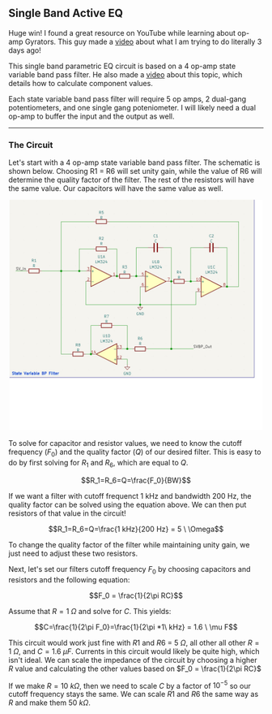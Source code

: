 ## Single Band Active EQ

Huge win! I found a great resource on YouTube while learning about op-amp Gyrators. This guy made a [video]("https://www.youtube.com/watch?v=z35qaXGchjE&ab_channel=ElectronicswithProfessorFiore") about what I am trying to do literally 3 days ago!

This single band parametric EQ circuit is based on a 4 op-amp state variable band pass filter. He also made a [video]("https://www.youtube.com/watch?v=esKrrjFJyuk&ab_channel=ElectronicswithProfessorFiore") about this topic, which details how to calculate component values.

Each state variable band pass filter will require 5 op amps, 2 dual-gang potentiometers, and one single gang poteniometer. I will likely need a dual op-amp to buffer the input and the output as well.

___

### The Circuit

Let's start with a 4 op-amp state variable band pass filter. The schematic is shown below. Choosing R1 = R6 will set unity gain, while the value of R6 will determine the quality factor of the filter. The rest of the resistors will have the same value. Our capacitors will have the same value as well.

<div style="text-align: center;">
    <img src = "/single band active eq/figure/State Variable Schematic.jpg" alt = "State variable Band Pass Schematic" style="width:500px;"/>
</div>

To solve for capacitor and resistor values, we need to know the cutoff frequency ($F_0$) and the quality factor ($Q$) of our desired filter. This is easy to do by first solving for $R_1$ and $R_6$, which are equal to $Q$.

$$R_1=R_6=Q=\frac{F_0}{BW}$$

If we want a filter with cutoff frequenct 1 kHz and bandwidth 200 Hz, the quality factor can be solved using the equation above. We can then put resistors of that value in the circuit! 

$$R_1=R_6=Q=\frac{1 kHz}{200 Hz} = 5 \ \Omega$$

To change the quality factor of the filter while maintaining unity gain, we just need to adjust these two resistors.

Next, let's set our filters cutoff frequency $F_0$ by choosing capacitors and resistors and the following equation:


$$F_0 = \frac{1}{2\pi RC}$$

Assume that $R=1\ \Omega$ and solve for $C$. This yields:

$$C=\frac{1}{2\pi F_0}=\frac{1}{2\pi *1\ kHz} = 1.6 \ \mu F$$

This circuit would work just fine with $R1$ and $R6$ = $5 \ \Omega$, all other all other $R=1\ \Omega$, and $C= 1.6 \ \mu F$. Currents in this circuit would likely be quite high, which isn't ideal. We can scale the impedance of the circuit by choosing a higher $R$ value and calculating the other values based on $F_0 = \frac{1}{2\pi RC}$

If we make $R=10 \ k\Omega$, then we need to scale $C$ by a factor of $10^{-5}$ so our cutoff frequency stays the same. We can scale $R1$ and $R6$ the same way as $R$ and make them $50\ k\Omega$.
